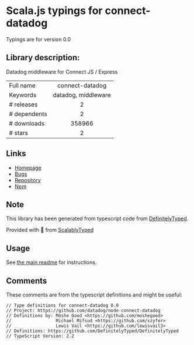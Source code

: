 
# Scala.js typings for connect-datadog

Typings are for version 0.0

## Library description:
Datadog middleware for Connect JS / Express

|                    |                 |
| ------------------ | :-------------: |
| Full name          | connect-datadog |
| Keywords           | datadog, middleware |
| # releases         | 2 |
| # dependents       | 2 |
| # downloads        | 358966 |
| # stars            | 2 |

## Links
- [Homepage](https://github.com/DataDog/node-connect-datadog#readme)
- [Bugs](https://github.com/DataDog/node-connect-datadog/issues)
- [Repository](https://github.com/DataDog/node-connect-datadog)
- [Npm](https://www.npmjs.com/package/connect-datadog)
    


## Note
This library has been generated from typescript code from [DefinitelyTyped](https://definitelytyped.org).

Provided with :purple_heart: from [ScalablyTyped](https://github.com/oyvindberg/ScalablyTyped)

## Usage
See [the main readme](../../readme.md) for instructions.

## Comments

These comments are from the typescript definitions and might be useful:
```
// Type definitions for connect-datadog 0.0
// Project: https://github.com/datadog/node-connect-datadog
// Definitions by: Moshe Good <https://github.com/moshegood>
//                 Michael Mifsud <https://github.com/xzyfer>
//                 Lewis Vail <https://github.com/lewisvail3>
// Definitions: https://github.com/DefinitelyTyped/DefinitelyTyped
// TypeScript Version: 2.2

```

